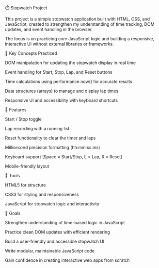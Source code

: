 ⏱️ Stopwatch Project

This project is a simple stopwatch application built with HTML, CSS, and JavaScript, created to strengthen my understanding of time tracking, DOM updates, and event handling in the browser.

The focus is on practicing core JavaScript logic and building a responsive, interactive UI without external libraries or frameworks.

🔑 Key Concepts Practiced

DOM manipulation for updating the stopwatch display in real time

Event handling for Start, Stop, Lap, and Reset buttons

Time calculations using performance.now() for accurate results

Data structures (arrays) to manage and display lap times

Responsive UI and accessibility with keyboard shortcuts

🎨 Features

Start / Stop toggle

Lap recording with a running list

Reset functionality to clear the timer and laps

Millisecond precision formatting (hh:mm:ss.ms)

Keyboard support (Space = Start/Stop, L = Lap, R = Reset)

Mobile-friendly layout

🔧 Tools

HTML5 for structure

CSS3 for styling and responsiveness

JavaScript for stopwatch logic and interactivity

🎯 Goals

Strengthen understanding of time-based logic in JavaScript

Practice clean DOM updates with efficient rendering

Build a user-friendly and accessible stopwatch UI

Write modular, maintainable JavaScript code

Gain confidence in creating interactive web apps from scratch
